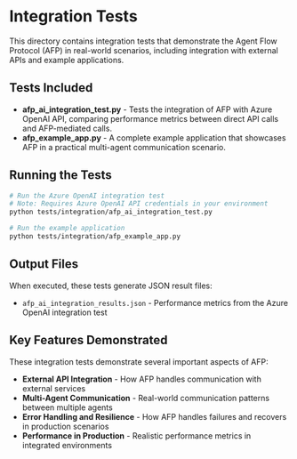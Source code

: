 # Integration Tests

This directory contains integration tests that demonstrate the Agent Flow Protocol (AFP) in real-world scenarios, including integration with external APIs and example applications.

## Tests Included

- **afp_ai_integration_test.py** - Tests the integration of AFP with Azure OpenAI API, comparing performance metrics between direct API calls and AFP-mediated calls.
- **afp_example_app.py** - A complete example application that showcases AFP in a practical multi-agent communication scenario.

## Running the Tests

```bash
# Run the Azure OpenAI integration test
# Note: Requires Azure OpenAI API credentials in your environment
python tests/integration/afp_ai_integration_test.py

# Run the example application
python tests/integration/afp_example_app.py
```

## Output Files

When executed, these tests generate JSON result files:
- `afp_ai_integration_results.json` - Performance metrics from the Azure OpenAI integration test

## Key Features Demonstrated

These integration tests demonstrate several important aspects of AFP:
- **External API Integration** - How AFP handles communication with external services
- **Multi-Agent Communication** - Real-world communication patterns between multiple agents
- **Error Handling and Resilience** - How AFP handles failures and recovers in production scenarios
- **Performance in Production** - Realistic performance metrics in integrated environments 